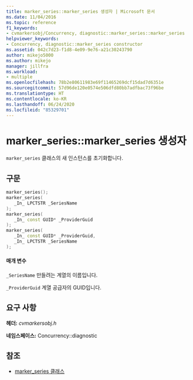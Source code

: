 ```yaml
---
title: marker_series::marker_series 생성자 | Microsoft 문서
ms.date: 11/04/2016
ms.topic: reference
f1_keywords:
- cvmarkersobj/Concurrency, diagnostic::marker_series::marker_series
helpviewer_keywords:
- Concurrency, diagnostic::marker_series constructor
ms.assetid: 042c7d23-f1d8-4e09-9e76-a21c30243790
author: mikejo5000
ms.author: mikejo
manager: jillfra
ms.workload:
- multiple
ms.openlocfilehash: 78b2e80611983e69f11465269dcf15dad7d6351e
ms.sourcegitcommit: 57d96de120e0574e506dfd80bb7adfbac73f96be
ms.translationtype: HT
ms.contentlocale: ko-KR
ms.lasthandoff: 06/24/2020
ms.locfileid: "85329701"
---
```

# <a name="marker_seriesmarker_series-constructor"></a>marker_series::marker_series 생성자
`marker_series` 클래스의 새 인스턴스를 초기화합니다.

## <a name="syntax"></a>구문

```cpp
marker_series();
marker_series(
   _In_ LPCTSTR _SeriesName
);
marker_series(
   _In_ const GUID* _ProviderGuid
);
marker_series(
   _In_ const GUID* _ProviderGuid,
   _In_ LPCTSTR _SeriesName
);
```

#### <a name="parameters"></a>매개 변수
 `_SeriesName` 만들려는 계열의 이름입니다.

 `_ProviderGuid` 계열 공급자의 GUID입니다.

## <a name="requirements"></a>요구 사항
 **헤더:** *cvmarkersobj.h*

 **네임스페이스:** Concurrency::diagnostic

## <a name="see-also"></a>참조
- [marker_series 클래스](../profiling/marker-series-class.md)